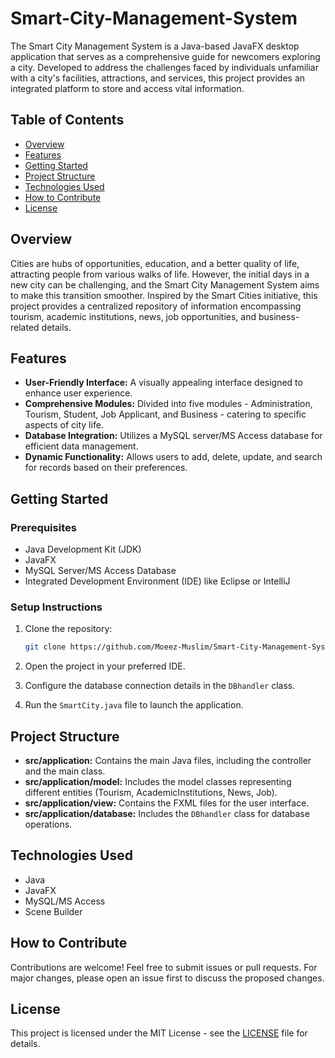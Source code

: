 # Smart-City-Management-System
The Smart City Management System is a Java-based JavaFX desktop application that serves as a comprehensive guide for newcomers exploring a city. Developed to address the challenges faced by individuals unfamiliar with a city's facilities, attractions, and services, this project provides an integrated platform to store and access vital information.

## Table of Contents
- [Overview](#overview)
- [Features](#features)
- [Getting Started](#getting-started)
- [Project Structure](#project-structure)
- [Technologies Used](#technologies-used)
- [How to Contribute](#how-to-contribute)
- [License](#license)

## Overview

Cities are hubs of opportunities, education, and a better quality of life, attracting people from various walks of life. However, the initial days in a new city can be challenging, and the Smart City Management System aims to make this transition smoother. Inspired by the Smart Cities initiative, this project provides a centralized repository of information encompassing tourism, academic institutions, news, job opportunities, and business-related details.

## Features

- **User-Friendly Interface:** A visually appealing interface designed to enhance user experience.
- **Comprehensive Modules:** Divided into five modules - Administration, Tourism, Student, Job Applicant, and Business - catering to specific aspects of city life.
- **Database Integration:** Utilizes a MySQL server/MS Access database for efficient data management.
- **Dynamic Functionality:** Allows users to add, delete, update, and search for records based on their preferences.

## Getting Started

### Prerequisites

- Java Development Kit (JDK)
- JavaFX
- MySQL Server/MS Access Database
- Integrated Development Environment (IDE) like Eclipse or IntelliJ

### Setup Instructions

1. Clone the repository:

    ```bash
    git clone https://github.com/Moeez-Muslim/Smart-City-Management-System.git
    ```

2. Open the project in your preferred IDE.

3. Configure the database connection details in the `DBhandler` class.

4. Run the `SmartCity.java` file to launch the application.

## Project Structure

- **src/application:** Contains the main Java files, including the controller and the main class.
- **src/application/model:** Includes the model classes representing different entities (Tourism, AcademicInstitutions, News, Job).
- **src/application/view:** Contains the FXML files for the user interface.
- **src/application/database:** Includes the `DBhandler` class for database operations.

## Technologies Used

- Java
- JavaFX
- MySQL/MS Access
- Scene Builder

## How to Contribute

Contributions are welcome! Feel free to submit issues or pull requests. For major changes, please open an issue first to discuss the proposed changes.

## License

This project is licensed under the MIT License - see the [LICENSE](LICENSE) file for details.
